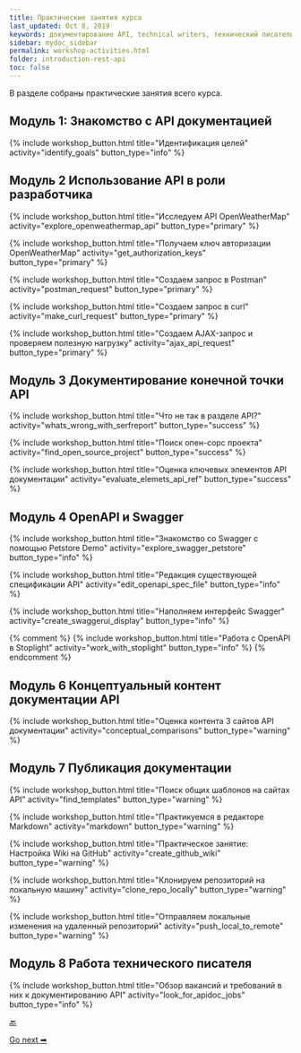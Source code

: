 ```yaml
---
title: Практические занятия курса
last_updated: Oct 8, 2019
keywords: документирование API, technical writers, технический писатель, описание курса
sidebar: mydoc_sidebar
permalink: workshop-activities.html
folder: introduction-rest-api
toc: false
---
```


В разделе собраны практические занятия всего курса.

## Модуль 1: Знакомство с API документацией


{% include workshop_button.html title="Идентификация целей" activity="identify_goals" button_type="info" %}

## Модуль 2 Использование API в роли разработчика

{% include workshop_button.html title="Исследуем API OpenWeatherMap" activity="explore_openweathermap_api" button_type="primary" %}


{% include workshop_button.html title="Получаем ключ авторизации OpenWeatherMap" activity="get_authorization_keys" button_type="primary" %}


{% include workshop_button.html title="Создаем запрос в Postman" activity="postman_request" button_type="primary" %}


{% include workshop_button.html title="Создаем запрос в curl" activity="make_curl_request" button_type="primary" %}


{% include workshop_button.html title="Создаем AJAX-запрос и проверяем полезную нагрузку" activity="ajax_api_request" button_type="primary" %}

## Модуль 3 Документирование конечной точки API

{% include workshop_button.html title="Что не так в разделе API?" activity="whats_wrong_with_serfreport" button_type="success" %}

{% include workshop_button.html title="Поиск опен-сорс проекта" activity="find_open_source_project" button_type="success" %}

{% include workshop_button.html title="Оценка ключевых элементов API документации" activity="evaluate_elemets_api_ref" button_type="success" %}

## Модуль 4 OpenAPI и Swagger

{% include workshop_button.html title="Знакомство со Swagger с помощью Petstore Demo" activity="explore_swagger_petstore" button_type="info" %}

{% include workshop_button.html title="Редакция существующей спецификации API" activity="edit_openapi_spec_file" button_type="info" %}

{% include workshop_button.html title="Наполняем интерфейс Swagger" activity="create_swaggerui_display" button_type="info" %}

{% comment %} {% include workshop_button.html title="Работа с OpenAPI в Stoplight" activity="work_with_stoplight" button_type="info" %} {% endcomment %}

## Модуль 6 Концептуальный контент документации API

{% include workshop_button.html title="Оценка контента 3 сайтов API документации" activity="conceptual_comparisons" button_type="warning" %}

## Модуль 7 Публикация документации


{% include workshop_button.html title="Поиск общих шаблонов на сайтах API" activity="find_templates" button_type="warning" %}

{% include workshop_button.html title="Практикуемся в редакторе Markdown" activity="markdown" button_type="warning" %}


{% include workshop_button.html title="Практическое занятие: Настройка Wiki на GitHub" activity="create_github_wiki" button_type="warning" %}


{% include workshop_button.html title="Клонируем репозиторий на локальную машину" activity="clone_repo_locally" button_type="warning" %}

{% include workshop_button.html title="Отправляем локальные изменения на удаленный репозиторий" activity="push_local_to_remote" button_type="warning" %}

## Модуль 8 Работа технического писателя

{% include workshop_button.html title="Обзор вакансий и требований в них к документированию API" activity="look_for_apidoc_jobs" button_type="info" %}

[🔙](course-slides.html)

[Go next ➡](identify-goals.html)
